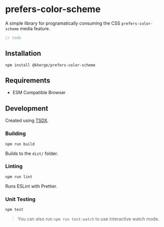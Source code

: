 # prefers-color-scheme

A simple library for programatically consuming the CSS `prefers-color-scheme` media feature.

```ts
// todo
```

## Installation

    npm install @kherge/prefers-color-scheme

## Requirements

- ESM Compatible Browser

## Development

Created using [TSDX](https://tsdx.io/).

### Building

    npm run build

Builds to the `dist/` folder.

### Linting

    npm run lint

Runs ESLint with Prettier.

### Unit Testing

    npm test

> You can also run `npm run test:watch` to use interactive watch mode.
